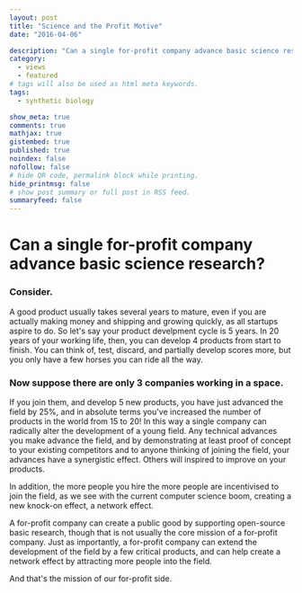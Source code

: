 ```yaml
---
layout: post
title: "Science and the Profit Motive"
date: "2016-04-06"

description: "Can a single for-profit company advance basic science research?"
category: 
  - views
  - featured
# tags will also be used as html meta keywords.
tags:
  - synthetic biology

show_meta: true
comments: true
mathjax: true
gistembed: true
published: true
noindex: false
nofollow: false
# hide QR code, permalink block while printing.
hide_printmsg: false
# show post summary or full post in RSS feed.
summaryfeed: false
---
```


# Can a single for-profit company advance basic science research?<a id="orgheadline3"></a>

### Consider.<a id="orgheadline1"></a>

A good product usually takes
several years to mature, even if you are actually making money and shipping and growing
quickly, as all startups aspire to do. So let's say your product develpment cycle
is 5 years. In 20 years of your working life, then, you can develop 4 products
from start to finish. You can think of, test, discard, and partially develop scores
more, but you only have a few horses you can ride all the way.

### Now suppose there are only 3 companies working in a space.<a id="orgheadline2"></a>

If you join them, and develop
5 new products, you have just advanced the field by 25%, and in absolute terms
you've increased the number of products in the world from 15 to 20!
In this way a single company can radically
alter the development of a young field. Any technical advances you make advance the field,
and by demonstrating at least proof of concept to your existing competitors and to anyone
thinking of joining the field, your advances have a synergistic effect. Others
will inspired to improve on your products.

In addition, the more people you hire the more people are incentivised to join the
field, as we see with the current computer science boom, creating a new knock-on
effect, a network effect.

A for-profit company can create a public good by supporting open-source basic research,
though that is not usually the core mission of a for-profit company.
Just as importantly, a for-profit company can extend the development of the field
by a few critical products, and can help create a network effect by attracting more
people into the field.

And that's the mission of our for-profit side.
